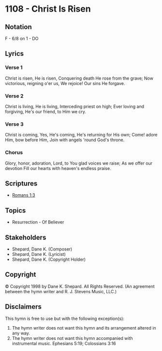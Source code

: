 # 1108 - Christ Is Risen

## Notation

F - 6/8 on 1 - DO

## Lyrics

### Verse 1

Christ is risen, He is risen, Conquering death He rose from the grave; Now victorious, reigning o'er us, We rejoice! Our sins He forgave.

### Verse 2

Christ is living, He is living, Interceding priest on high; Ever loving and forgiving, He's our friend, to Him we cry.

### Verse 3

Christ is coming, Yes, He's coming, He's returning for His own; Come! adore Him, bow before Him, Join with angels 'round God's throne.

### Chorus

Glory, honor, adoration, Lord, to You glad voices we raise; As we offer our devotion Fill our hearts with heaven's endless praise.


## Scriptures

- [Romans 1:3](https://www.biblegateway.com/passage/?search=Romans%201%3A3)

## Topics

- Resurrection - Of Believer

## Stakeholders

- Shepard, Dane K. (Composer)
- Shepard, Dane K. (Lyricist)
- Shepard, Dane K. (Copyright Holder)

## Copyright

© Copyright 1998 by Dane K. Shepard. All Rights Reserved.
(An agreement between the hymn writer and R. J. Stevens Music, LLC.)

## Disclaimers

This hymn is free to use but with the following exception(s):
1. The hymn writer does not want this hymn and its arrangement altered in any way.
2. The hymn writer does not want this hymn accompanied with instrumental music.
Ephesians 5:19; Colossians 3:16

